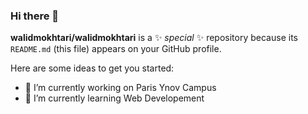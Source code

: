 ### Hi there 👋

**walidmokhtari/walidmokhtari** is a ✨ _special_ ✨ repository because its `README.md` (this file) appears on your GitHub profile.

Here are some ideas to get you started:

- 🔭 I’m currently working on Paris Ynov Campus
- 🌱 I’m currently learning Web Developement 

